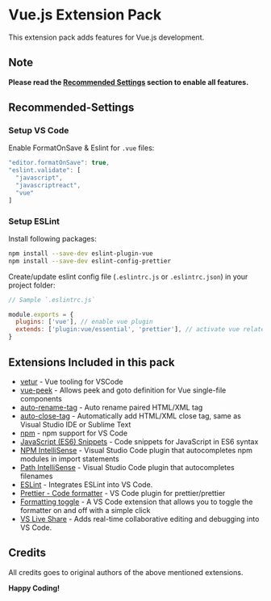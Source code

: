 # Vue.js Extension Pack

This extension pack adds features for Vue.js development.

## Note

**Please read the [Recommended Settings](#Recommended-Settings) section to enable all features.**

## Recommended-Settings

### Setup VS Code

Enable FormatOnSave & Eslint for `.vue` files:

```js
"editor.formatOnSave": true,
"eslint.validate": [
  "javascript",
  "javascriptreact",
  "vue"
]
```

### Setup ESLint

Install following packages:

```sh
npm install --save-dev eslint-plugin-vue
npm install --save-dev eslint-config-prettier
```

Create/update eslint config file (`.eslintrc.js` or `.eslintrc.json`) in your project folder:

```js
// Sample `.eslintrc.js`

module.exports = {
  plugins: ['vue'], // enable vue plugin
  extends: ['plugin:vue/essential', 'prettier'], // activate vue related rules
}
```

## Extensions Included in this pack

* [vetur](https://marketplace.visualstudio.com/items?itemName=octref.vetur) -
  Vue tooling for VSCode
* [vue-peek](https://marketplace.visualstudio.com/items?itemName=dariofuzinato.vue-peek) -
  Allows peek and goto definition for Vue single-file components
* [auto-rename-tag](https://marketplace.visualstudio.com/items?itemName=formulahendry.auto-rename-tag) -
  Auto rename paired HTML/XML tag
* [auto-close-tag](https://marketplace.visualstudio.com/items?itemName=formulahendry.auto-close-tag) -
  Automatically add HTML/XML close tag, same as Visual Studio IDE or Sublime
  Text
* [npm](https://marketplace.visualstudio.com/items?itemName=eg2.vscode-npm-script) -
  npm support for VS Code
* [JavaScript (ES6) Snippets](https://marketplace.visualstudio.com/items?itemName=xabikos.JavaScriptSnippets) -
  Code snippets for JavaScript in ES6 syntax
* [NPM IntelliSense](https://marketplace.visualstudio.com/items?itemName=christian-kohler.npm-intellisense) -
  Visual Studio Code plugin that autocompletes npm modules in import statements
* [Path IntelliSense](https://marketplace.visualstudio.com/items?itemName=christian-kohler.path-intellisense) -
  Visual Studio Code plugin that autocompletes filenames
* [ESLint](https://marketplace.visualstudio.com/items?itemName=dbaeumer.vscode-eslint) -
  Integrates ESLint into VS Code.
* [Prettier - Code formatter](https://marketplace.visualstudio.com/items?itemName=esbenp.prettier-vscode) -
  VS Code plugin for prettier/prettier
* [Formatting toggle](https://marketplace.visualstudio.com/items?itemName=tombonnike.vscode-status-bar-format-toggle) - A VS Code extension that allows you to toggle the formatter on and off with a simple click
* [VS Live Share](https://marketplace.visualstudio.com/items?itemName=MS-vsliveshare.vsliveshare) - Adds real-time collaborative editing and debugging into VS Code.

## Credits

All credits goes to original authors of the above mentioned extensions.

**Happy Coding!**
